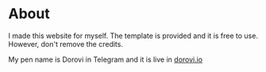 # About
I made this website for myself. The template is provided and it is free to use. However, don't remove the credits.

My pen name is Dorovi in Telegram and it is live in  [dorovi.io](https://dorovi.io)
